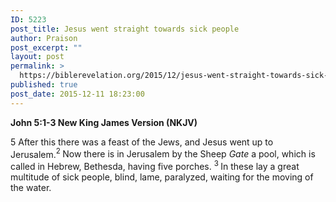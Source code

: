 ```yaml
---
ID: 5223
post_title: Jesus went straight towards sick people
author: Praison
post_excerpt: ""
layout: post
permalink: >
  https://biblerevelation.org/2015/12/jesus-went-straight-towards-sick-people/
published: true
post_date: 2015-12-11 18:23:00
---
```

<strong><span class="passage-display-bcv">John 5:1-3
</span><span class="passage-display-version">New King James Version (NKJV)</span></strong>
<p class="chapter-1"><span class="text John-5-1"><span class="chapternum">5 </span>After this there was a feast of the Jews, and Jesus went up to Jerusalem.</span><span id="en-NKJV-26213" class="text John-5-2"><sup class="versenum">2 </sup>Now there is in Jerusalem by the Sheep <i>Gate</i> a pool, which is called in Hebrew, Bethesda, having five porches. </span><span id="en-NKJV-26214" class="text John-5-3"><sup class="versenum">3 </sup>In these lay a great multitude of sick people, blind, lame, paralyzed, waiting for the moving of the water.</span></p>